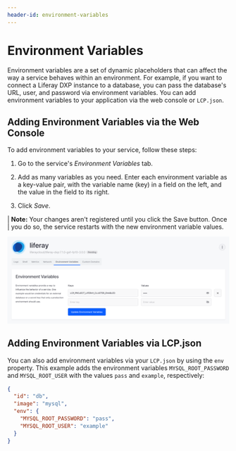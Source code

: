 ```yaml
---
header-id: environment-variables
---
```


# Environment Variables

Environment variables are a set of dynamic placeholders that can affect the way 
a service behaves within an environment. For example, if you want to connect a 
Liferay DXP instance to a database, you can pass the database's URL, user, and 
password via environment variables. You can add environment variables to your 
application via the web console or `LCP.json`. 

## Adding Environment Variables via the Web Console

To add environment variables to your service, follow these steps: 

1.  Go to the service's *Environment Variables* tab. 

2.  Add as many variables as you need. Enter each environment variable as a 
    key-value pair, with the variable name (key) in a field on the left, and the 
    value in the field to its right. 

3.  Click *Save*. 

| **Note:** Your changes aren't registered until you click the Save button. Once 
| you do so, the service restarts with the new environment variable values. 

![Figure 1: You can add environment variables via the web console.](../../images/env-vars-add-web-console.png)

## Adding Environment Variables via LCP.json

You can also add environment variables via your `LCP.json` by using the `env` 
property. This example adds the environment variables `MYSQL_ROOT_PASSWORD` and 
`MYSQL_ROOT_USER` with the values `pass` and `example`, respectively: 

```json
{
  "id": "db",
  "image": "mysql",
  "env": {
    "MYSQL_ROOT_PASSWORD": "pass",
    "MYSQL_ROOT_USER": "example"
  }
}
```
